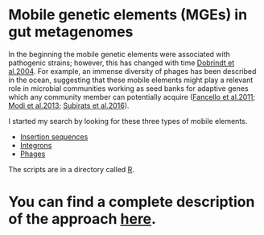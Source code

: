 # Mobile genetic elements (MGEs) in gut metagenomes

In the beginning the mobile genetic elements were associated with pathogenic strains; however, this has changed with time [Dobrindt et al.2004](https://pubmed.ncbi.nlm.nih.gov/15100694/). For example, an immense diversity of phages has been described in the ocean, suggesting that these mobile elements might play a relevant role in microbial communities working as seed banks for adaptive genes which any community member can potentially acquire ([Fancello et al.2011](https://pubmed.ncbi.nlm.nih.gov/21816767/); [Modi et al.2013](https://pubmed.ncbi.nlm.nih.gov/23748443/); [Subirats et al.2016](https://pubmed.ncbi.nlm.nih.gov/27312355/)).

I started my search by looking for these three types of mobile elements.

- [Insertion sequences](https://github.com/mirnavazquez/gut_microbiota/blob/main/Rmarkdown/2022_04_04-ISEScan-Searching_IS_elements.Rmd)
- [Integrons](https://github.com/mirnavazquez/gut_microbiota/blob/main/Rmarkdown/2022_04_04-IntegronFinder-Searching_integrons.Rmd)
- [Phages](https://github.com/mirnavazquez/gut_microbiota/blob/main/Rmarkdown/2022_04_04-PHASTER-Looking_for_phages.Rmd)

The scripts are in a directory called [R](https://github.com/mirnavazquez/gut_microbiota/tree/main/R).

# You can find a complete description of the approach [here](https://mirnavazquez.netlify.app/media/gut_microbiota#1).